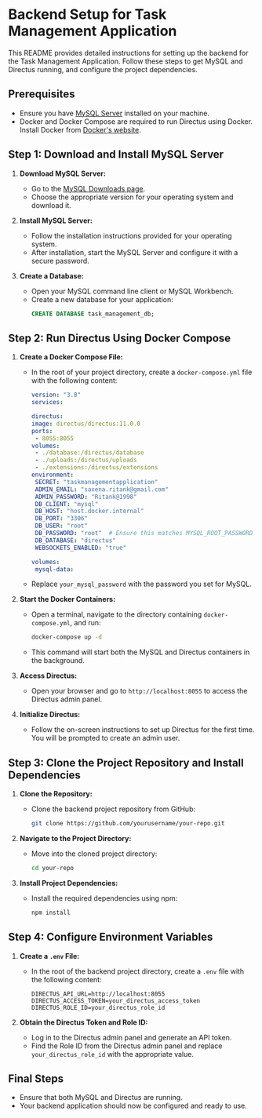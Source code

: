 # Backend Setup for Task Management Application

This README provides detailed instructions for setting up the backend for the Task Management Application. Follow these steps to get MySQL and Directus running, and configure the project dependencies.

## Prerequisites

- Ensure you have [MySQL Server](https://dev.mysql.com/downloads/mysql/) installed on your machine.
- Docker and Docker Compose are required to run Directus using Docker. Install Docker from [Docker's website](https://www.docker.com/products/docker-desktop).

## Step 1: Download and Install MySQL Server

1. **Download MySQL Server:**
   - Go to the [MySQL Downloads page](https://dev.mysql.com/downloads/mysql/).
   - Choose the appropriate version for your operating system and download it.

2. **Install MySQL Server:**
   - Follow the installation instructions provided for your operating system.
   - After installation, start the MySQL Server and configure it with a secure password.

3. **Create a Database:**
   - Open your MySQL command line client or MySQL Workbench.
   - Create a new database for your application:
     ```sql
     CREATE DATABASE task_management_db;
     ```

## Step 2: Run Directus Using Docker Compose

1. **Create a Docker Compose File:**
   - In the root of your project directory, create a `docker-compose.yml` file with the following content:
     ```yaml
     version: "3.8"
     services:
  
     directus:
     image: directus/directus:11.0.0
     ports:
      - 8055:8055
     volumes:
      - ./database:/directus/database
      - ./uploads:/directus/uploads
      - ./extensions:/directus/extensions
     environment:
      SECRET: "taskmanagementapplication"
      ADMIN_EMAIL: "saxena.ritank@gmail.com"
      ADMIN_PASSWORD: "Ritank@1998"
      DB_CLIENT: "mysql"
      DB_HOST: "host.docker.internal"
      DB_PORT: "3306"
      DB_USER: "root"
      DB_PASSWORD: "root"  # Ensure this matches MYSQL_ROOT_PASSWORD in MySQL
      DB_DATABASE: "directus"
      WEBSOCKETS_ENABLED: "true"

     volumes:
      mysql-data:
     ```

   - Replace `your_mysql_password` with the password you set for MySQL.

2. **Start the Docker Containers:**
   - Open a terminal, navigate to the directory containing `docker-compose.yml`, and run:
     ```bash
     docker-compose up -d
     ```
   - This command will start both the MySQL and Directus containers in the background.

3. **Access Directus:**
   - Open your browser and go to `http://localhost:8055` to access the Directus admin panel.

4. **Initialize Directus:**
   - Follow the on-screen instructions to set up Directus for the first time. You will be prompted to create an admin user.

## Step 3: Clone the Project Repository and Install Dependencies

1. **Clone the Repository:**
   - Clone the backend project repository from GitHub:
     ```bash
     git clone https://github.com/yourusername/your-repo.git
     ```

2. **Navigate to the Project Directory:**
   - Move into the cloned project directory:
     ```bash
     cd your-repo
     ```

3. **Install Project Dependencies:**
   - Install the required dependencies using npm:
     ```bash
     npm install
     ```

## Step 4: Configure Environment Variables

1. **Create a `.env` File:**
   - In the root of the backend project directory, create a `.env` file with the following content:
     ```env
     DIRECTUS_API_URL=http://localhost:8055
     DIRECTUS_ACCESS_TOKEN=your_directus_access_token
     DIRECTUS_ROLE_ID=your_directus_role_id
     ```

2. **Obtain the Directus Token and Role ID:**
   - Log in to the Directus admin panel and generate an API token.
   - Find the Role ID from the Directus admin panel and replace `your_directus_role_id` with the appropriate value.

## Final Steps

- Ensure that both MySQL and Directus are running.
- Your backend application should now be configured and ready to use.

